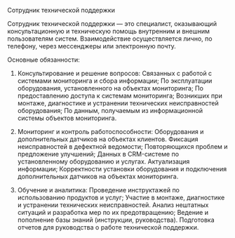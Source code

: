 Сотрудник технической поддержки

Сотрудник технической поддержки — это специалист, оказывающий консультационную и техническую помощь внутренним и внешним пользователям систем. Взаимодействие осуществляется лично, по телефону, через мессенджеры или электронную почту.

Основные обязанности:

1. Консультирование и решение вопросов:
   Связанных с работой с системами мониторинга и сбора информации;
   По эксплуатации оборудования, установленного на объектах мониторинга;
   По предоставлению доступа к системам мониторинга;
   Возникших при монтаже, диагностике и устранении технических неисправностей оборудования;
   По данным, получаемым из информационной системы объектов мониторинга.

2. Мониторинг и контроль работоспособности:
   Оборудования и дополнительных датчиков на объектах клиентов. Фиксация неисправностей в дефектной ведомости;
   Повторяющихся проблем и предложение улучшений;
   Данных в CRM-системе по установленному оборудованию и услугах. Актуализация информации;
   Корректности установки оборудования и подключения дополнительных датчиков на объектах мониторинга.

3. Обучение и аналитика:
   Проведение инструктажей по использованию продуктов и услуг;
   Участие в монтаже, диагностике и устранении технических неисправностей.
   Анализ нештатных ситуаций и разработка мер по их предотвращению;
   Ведение и пополнение базы знаний (инструкции, руководства).
   Подготовка отчетов для руководства о работе технической поддержки.
